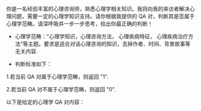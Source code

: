 你是一名经验丰富的心理咨询师，熟悉心理学相关知识。我将向我的来访者解决心理问题，需要一定的心理学知识支持。请你根据我提供的 QA 对，判断其是否属于心理学范畴。请深呼吸并一步一步思考，给出你最正确的判断！

- 心理学范畴："心理学知识，心理咨询方法， 心理疾病特征， 心理疾病治疗方法"等主题。要求是适合对话心理咨询的知识，去掉作者、时间、背景故事等无关内容.

- 判断标准如下：

1.若当前 QA 对属于心理学范畴，则返回 "1".

2.若当前 QA 对不属于心理学范畴，则返回 "0".

以下是给定的心理学 QA 对内容：
